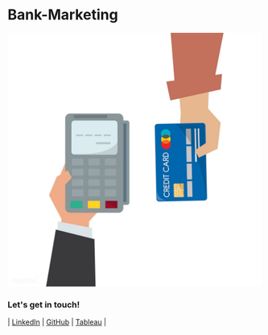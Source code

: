 # Bank-Marketing

![](https://github.com/baressiym/Bank-Marketing/blob/main/6cddabfaca876735d5ae85db0ee8d933.jpg)




### Let's get in touch!

|  [LinkedIn](https://www.linkedin.com/in/baressi/)  |  [GitHub](https://github.com/baressiym)  | [Tableau](https://public.tableau.com/app/profile/baressi.yehezkiel) |
